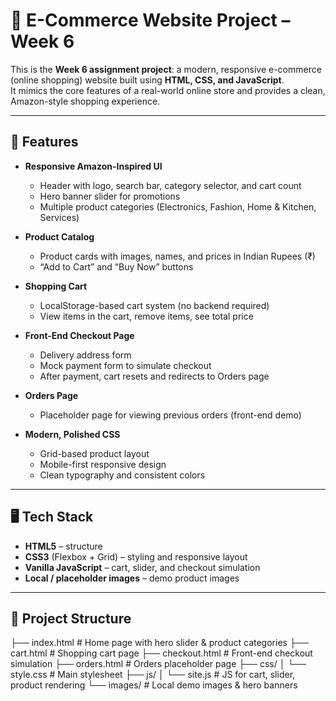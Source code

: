 # 🛒 E-Commerce Website Project – Week 6  

This is the **Week 6 assignment project**: a modern, responsive e-commerce (online shopping) website built using **HTML, CSS, and JavaScript**.  
It mimics the core features of a real-world online store and provides a clean, Amazon-style shopping experience.

---

## 🚀 Features  

- **Responsive Amazon-Inspired UI**
  - Header with logo, search bar, category selector, and cart count
  - Hero banner slider for promotions
  - Multiple product categories (Electronics, Fashion, Home & Kitchen, Services)

- **Product Catalog**
  - Product cards with images, names, and prices in Indian Rupees (₹)
  - “Add to Cart” and “Buy Now” buttons

- **Shopping Cart**
  - LocalStorage-based cart system (no backend required)
  - View items in the cart, remove items, see total price

- **Front-End Checkout Page**
  - Delivery address form
  - Mock payment form to simulate checkout
  - After payment, cart resets and redirects to Orders page

- **Orders Page**
  - Placeholder page for viewing previous orders (front-end demo)

- **Modern, Polished CSS**
  - Grid-based product layout
  - Mobile-first responsive design
  - Clean typography and consistent colors

---

## 🖥️ Tech Stack  

- **HTML5** – structure  
- **CSS3** (Flexbox + Grid) – styling and responsive layout  
- **Vanilla JavaScript** – cart, slider, and checkout simulation  
- **Local / placeholder images** – demo product images  

---

## 📂 Project Structure  
├── index.html # Home page with hero slider & product categories
├── cart.html # Shopping cart page
├── checkout.html # Front-end checkout simulation
├── orders.html # Orders placeholder page
├── css/
│ └── style.css # Main stylesheet
├── js/
│ └── site.js # JS for cart, slider, product rendering
└── images/ # Local demo images & hero banners

